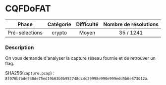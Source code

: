 # CQFDoFAT

| Phase          | Catégorie    |   Difficulté  | Nombre de résolutions |
|:--------------:|:------------:|:-------------:|:---------------------:|
| Pré-sélections | crypto       |       Moyen   |             35 / 1241 |

### Description

On vous demande d'analyser la capture réseau fournie et de retrouver un flag.

SHA256(`capture.pcap`) : `8f076b7bde548de75ed19b63b0b952748dc4c39998e990e999edd5b6e873012a`.
